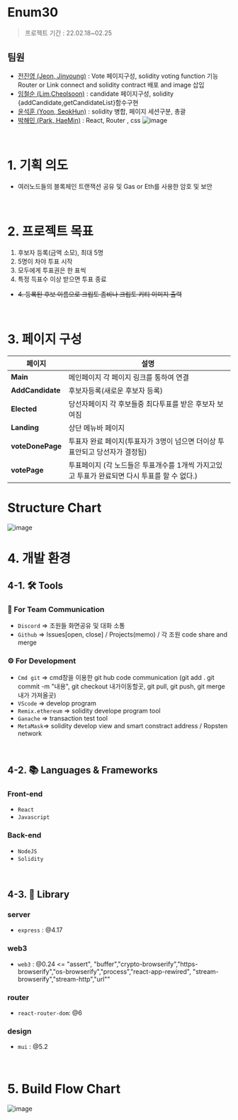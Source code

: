 # Enum30
> 프로젝트 기간 : 22.02.18~02.25

## 팀원
- [전진영 (Jeon, Jinyoung)](https://github.com/jeonjinoung)      : Vote 페이지구성, solidity voting function 기능 Router or Link connect and solidity contract 배포 and image 삽입
- [임철순 (Lim,Cheolsoon)](https://github.com/POcodingWER)       : candidate 페이지구성, solidity {addCandidate,getCandidateList}함수구현
- [윤석훈 (Yoon, SeokHun)](https://github.com/imysh578)          : solidity 병합, 페이지 세션구분, 총괄
- [박해민 (Park, HaeMin)](https://github.com/euphratesriver0216) : React, Router , css
![image](https://user-images.githubusercontent.com/33863016/155632074-b52f2037-2c41-495a-a327-7557573bf194.png)
<br>


# 1. 기획 의도
- 여러노드들의 블록체인 트랜잭션 공유 및 Gas or Eth를 사용한 암호 및 보안
<br>

# 2. 프로젝트 목표
1. 후보자 등록(금액 소모), 최대 5명
2. 5명이 차야 투표 시작
3. 모두에게 투표권은 한 표씩
4. 특정 득표수 이상 받으면 투표 종료
- ~~4. 등록된 후보 이름으로 크립토 좀비나 크립토 키티 이미지 출력~~
<br>


# 3. 페이지 구성
| 페이지 | 설명 |
| --- | --- |
| **Main** | 메인페이지 각 페이지 링크를 통하여 연결 |
| **AddCandidate** | 후보자등록(새로운 후보자 등록) |
| **Elected** | 당선자페이지 각 후보들중 최다투표를 받은 후보자 보여짐 |
| **Landing** | 상단 메뉴바 페이지 |
| **voteDonePage** | 투표자 완료 페이지(투표자가 3명이 넘으면 더이상 투표안되고 당선자가 결정됨) |
| **votePage** | 투표페이지 (각 노드들은 투표개수를 1개씩 가지고있고 투표가 완료되면 다시 투표를 할 수 없다.)|

# Structure Chart
![image](https://user-images.githubusercontent.com/89626182/155558558-bac913d7-f8dd-4e80-902d-d30ae8b0131f.png)
<br>

# 4. 개발 환경
## 4-1. 🛠 Tools
### 📢 For Team Communication
- `Discord` => 조원들 화면공유 및 대화 소통
- `Github` => Issues[open, close] / Projects(memo) / 각 조원 code share and merge
### ⚙ For Development
- `Cmd git` => cmd창을 이용한 git hub code communication (git add . git commit -m "내용", git checkout 내가이동할곳, git pull, git push, git merge 내가 가져올곳)
- `VScode` => develop program
- `Remix.ethereum` => solidity develope program tool
- `Ganache` => transaction test tool 
- `MetaMask`=> solidity develop view and smart constract address / Ropsten network
<br>

## 4-2. 📚 Languages & Frameworks
### Front-end
- `React`
- `Javascript`
### Back-end
- `NodeJS`
- `Solidity`
<br>

## 4-3. 🛒 Library
### server
- `express`         : @4.17

### web3
- `web3`           : @0.24 <= "assert",
    "buffer","crypto-browserify","https-browserify","os-browserify","process","react-app-rewired",
    "stream-browserify","stream-http","url""

### router
- `react-router-dom`: @6

### design
- `mui`             : @5.2
<br>

# 5. Build Flow Chart
![image](https://user-images.githubusercontent.com/89626182/155558060-4b576ae3-5e0f-495c-b315-c7f484b32bad.png)



